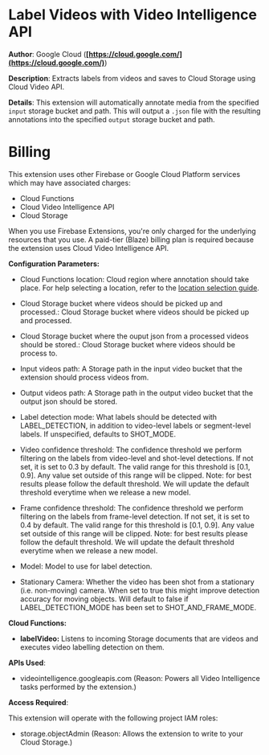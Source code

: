 # Label Videos with Video Intelligence API

**Author**: Google Cloud (**[https://cloud.google.com/](https://cloud.google.com/)**)

**Description**: Extracts labels from videos and saves to Cloud Storage using Cloud Video API.



**Details**: This extension will automatically annotate media from the specified `input` storage bucket and path.  This will output a `.json` file with the resulting annotations into the specified `output` storage bucket and path.

# Billing

This extension uses other Firebase or Google Cloud Platform services which may have associated charges:

<!-- List all products the extension interacts with -->

- Cloud Functions
- Cloud Video Intelligence API
- Cloud Storage

When you use Firebase Extensions, you're only charged for the underlying resources that you use. A paid-tier (Blaze) billing plan is required because the extension uses Cloud Video Intelligence API.



**Configuration Parameters:**

* Cloud Functions location: Cloud region where annotation should take place. For help selecting a location, refer to the [location selection guide](https://firebase.google.com/docs/functions/locations).

* Cloud Storage bucket where videos should be picked up and processed.: Cloud Storage bucket where videos should be picked up and processed.


* Cloud Storage bucket where the ouput json from a processed videos should be stored.: Cloud Storage bucket where videos should be process to.


* Input videos path: A Storage path in the input video bucket that the extension should process videos from.


* Output videos path: A Storage path in the output video bucket that the output json should be stored.


* Label detection mode: What labels should be detected with LABEL_DETECTION, in addition to video-level labels or segment-level labels. If unspecified, defaults to SHOT_MODE.


* Video confidence threshold: The confidence threshold we perform filtering on the labels from video-level and shot-level detections. If not set, it is set to 0.3 by default. The valid range for this threshold is [0.1, 0.9]. Any value set outside of this range will be clipped. Note: for best results please follow the default threshold. We will update the default threshold everytime when we release a new model.


* Frame confidence threshold: The confidence threshold we perform filtering on the labels from frame-level detection. If not set, it is set to 0.4 by default. The valid range for this threshold is [0.1, 0.9]. Any value set outside of this range will be clipped. Note: for best results please follow the default threshold. We will update the default threshold everytime when we release a new model.


* Model: Model to use for label detection.


* Stationary Camera: Whether the video has been shot from a stationary (i.e. non-moving) camera. When set to true this might improve detection accuracy for moving objects. Will default to false if LABEL_DETECTION_MODE has been set to SHOT_AND_FRAME_MODE.




**Cloud Functions:**

* **labelVideo:** Listens to incoming Storage documents that are videos and executes video labelling detection on them.



**APIs Used**:

* videointelligence.googleapis.com (Reason: Powers all Video Intelligence tasks performed by the extension.)



**Access Required**:



This extension will operate with the following project IAM roles:

* storage.objectAdmin (Reason: Allows the extension to write to your Cloud Storage.)
